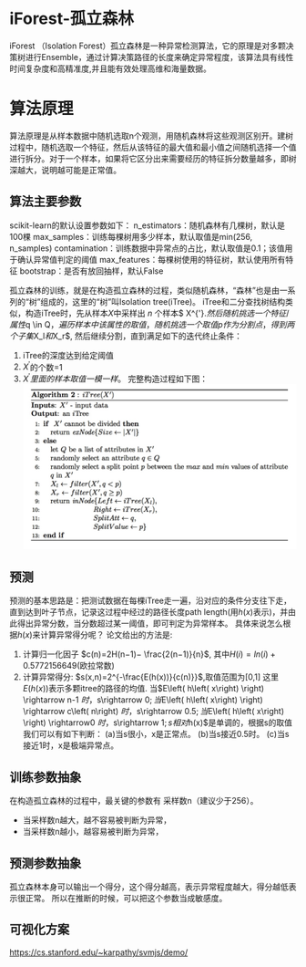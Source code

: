 
# iForest-孤立森林

iForest （Isolation Forest）孤立森林是一种异常检测算法，它的原理是对多颗决策树进行Ensemble，通过计算决策路径的长度来确定异常程度，该算法具有线性时间复杂度和高精准度,并且能有效处理高维和海量数据。
# 算法原理
算法原理是从样本数据中随机选取n个观测，用随机森林将这些观测区别开。建树过程中，随机选取一个特征，然后从该特征的最大值和最小值之间随机选择一个值进行拆分。对于一个样本，如果将它区分出来需要经历的特征拆分数量越多，即树深越大，说明越可能是正常值。

## 算法主要参数
scikit-learn的默认设置参数如下：
n_estimators：随机森林有几棵树，默认是100棵
max_samples：训练每棵树用多少样本，默认取值是min(256, n_samples)
contamination：训练数据中异常点的占比，默认取值是0.1；该值用于确认异常值判定的阈值
max_features：每棵树使用的特征树，默认使用所有特征
bootstrap：是否有放回抽样，默认False


孤立森林的训练，就是在构造孤立森林的过程，类似随机森林，“森林”也是由一系列的“树”组成的，这里的“树”叫Isolation tree(iTree)。
iTree和二分查找树结构类似，构造iTree时，先从样本$X$中采样出 $n$ 个样本$ X^{'}$.然后随机挑选一个特征/属性$q \in Q$，遍历样本中该属性的取值，随机挑选一个取值p作为分割点，得到两个子集$X_l$和$X_r$, 然后继续分割，直到满足如下的迭代终止条件：
1. iTree的深度达到给定阈值
2. $X^{'}$的个数=1
3. $X^{'}里面的样本取值一模一样$。
完整构造过程如下图：
![](./_image/2018-09-15-16-25-51.jpg)
## 预测
预测的基本思路是：把测试数据在每棵iTree走一遍，沿对应的条件分支往下走，直到达到叶子节点，记录这过程中经过的路径长度path length(用$h(x)$表示)，并由此得出异常分数，当分数超过某一阈值，即可判定为异常样本。
具体来说怎么根据$h(x)$来计算异常得分呢？
论文给出的方法是:
1. 计算归一化因子
    $c(n)=2H(n−1)− \frac{2(n−1)}{n}$,
其中$H(i)=ln(i)+ 0.5772156649$(欧拉常数)
2. 计算异常得分:
    $s(x,n)=2^{-\frac{E(h(x))}{c(n)}}$,取值范围为[0,1]
这里$E(h(x))$表示多颗itree的路径的均值.
当$E\left( h\left( x\right) \right) \rightarrow n-1 $时，$s\rightarrow 0$;
当$E\left( h\left( x\right) \right) \rightarrow c\left( n\right) $时，$s\rightarrow 0.5$;
当$E\left( h\left( x\right) \right) \rightarrow0 $时，$s\rightarrow 1$;
s相对$h(x)$是单调的，根据s的取值我们可以有如下判断：
(a)当s很小，x是正常点。
(b)当s接近0.5时。
(c)当s接近1时，x是极端异常点。

## 训练参数抽象
在构造孤立森林的过程中，最关键的参数有
 采样数n（建议少于256）。

- 当采样数n越大，越不容易被判断为异常，
- 当采样数n越小，越容易被判断为异常，

## 预测参数抽象
孤立森林本身可以输出一个得分，这个得分越高，表示异常程度越大，得分越低表示很正常。
所以在推断的时候，可以把这个参数当成敏感度。

## 可视化方案
https://cs.stanford.edu/~karpathy/svmjs/demo/


